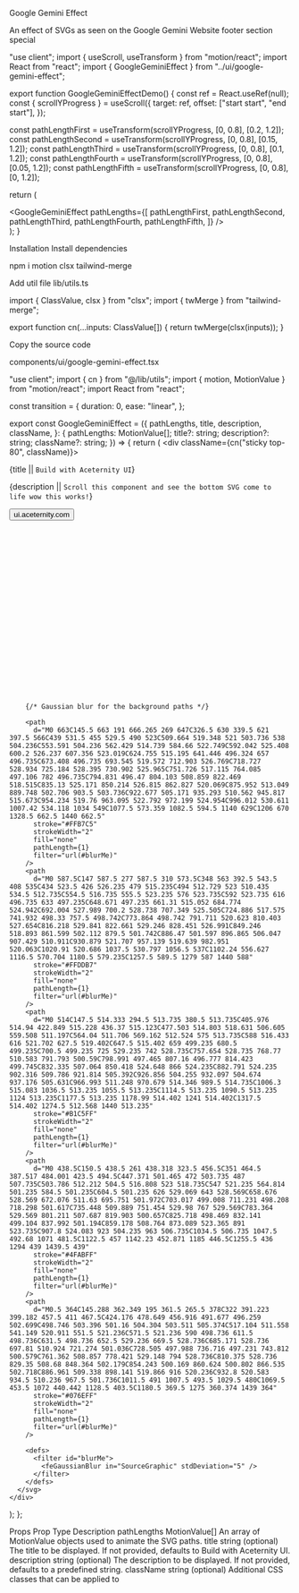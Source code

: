 Google Gemini Effect

An effect of SVGs as seen on the Google Gemini Website
footer
section
special

"use client";
import { useScroll, useTransform } from "motion/react";
import React from "react";
import { GoogleGeminiEffect } from "../ui/google-gemini-effect";
 
export function GoogleGeminiEffectDemo() {
  const ref = React.useRef(null);
  const { scrollYProgress } = useScroll({
    target: ref,
    offset: ["start start", "end start"],
  });
 
  const pathLengthFirst = useTransform(scrollYProgress, [0, 0.8], [0.2, 1.2]);
  const pathLengthSecond = useTransform(scrollYProgress, [0, 0.8], [0.15, 1.2]);
  const pathLengthThird = useTransform(scrollYProgress, [0, 0.8], [0.1, 1.2]);
  const pathLengthFourth = useTransform(scrollYProgress, [0, 0.8], [0.05, 1.2]);
  const pathLengthFifth = useTransform(scrollYProgress, [0, 0.8], [0, 1.2]);
 
  return (
    <div
      className="h-[400vh] bg-black w-full dark:border dark:border-white/[0.1] rounded-md relative pt-40 overflow-clip"
      ref={ref}
    >
      <GoogleGeminiEffect
        pathLengths={[
          pathLengthFirst,
          pathLengthSecond,
          pathLengthThird,
          pathLengthFourth,
          pathLengthFifth,
        ]}
      />
    </div>
  );
}

Installation
Install dependencies

npm i motion clsx tailwind-merge

Add util file
lib/utils.ts

import { ClassValue, clsx } from "clsx";
import { twMerge } from "tailwind-merge";
 
export function cn(...inputs: ClassValue[]) {
  return twMerge(clsx(inputs));
}

Copy the source code

components/ui/google-gemini-effect.tsx

"use client";
import { cn } from "@/lib/utils";
import { motion, MotionValue } from "motion/react";
import React from "react";
 
const transition = {
  duration: 0,
  ease: "linear",
};
 
export const GoogleGeminiEffect = ({
  pathLengths,
  title,
  description,
  className,
}: {
  pathLengths: MotionValue[];
  title?: string;
  description?: string;
  className?: string;
}) => {
  return (
    <div className={cn("sticky top-80", className)}>
      <p className="text-lg md:text-7xl font-normal pb-4 text-center bg-clip-text text-transparent bg-gradient-to-b from-neutral-100 to-neutral-300">
        {title || `Build with Aceternity UI`}
      </p>
      <p className="text-xs md:text-xl font-normal text-center text-neutral-400 mt-4 max-w-lg mx-auto">
        {description ||
          `Scroll this component and see the bottom SVG come to life wow this
        works!`}
      </p>
      <div className="w-full h-[890px] -top-60 md:-top-40  flex items-center justify-center bg-red-transparent absolute ">
        <button className="font-bold bg-white rounded-full md:px-4 md:py-2 px-2 py-1 md:mt-24 mt-8 z-30 md:text-base text-black text-xs  w-fit mx-auto ">
          ui.aceternity.com
        </button>
      </div>
      <svg
        width="1440"
        height="890"
        viewBox="0 0 1440 890"
        xmlns="http://www.w3.org/2000/svg"
        className=" absolute -top-60  md:-top-40 w-full"
      >
        <motion.path
          d="M0 663C145.5 663 191 666.265 269 647C326.5 630 339.5 621 397.5 566C439 531.5 455 529.5 490 523C509.664 519.348 521 503.736 538 504.236C553.591 504.236 562.429 514.739 584.66 522.749C592.042 525.408 600.2 526.237 607.356 523.019C624.755 515.195 641.446 496.324 657 496.735C673.408 496.735 693.545 519.572 712.903 526.769C718.727 528.934 725.184 528.395 730.902 525.965C751.726 517.115 764.085 497.106 782 496.735C794.831 496.47 804.103 508.859 822.469 518.515C835.13 525.171 850.214 526.815 862.827 520.069C875.952 513.049 889.748 502.706 903.5 503.736C922.677 505.171 935.293 510.562 945.817 515.673C954.234 519.76 963.095 522.792 972.199 524.954C996.012 530.611 1007.42 534.118 1034 549C1077.5 573.359 1082.5 594.5 1140 629C1206 670 1328.5 662.5 1440 662.5"
          stroke="#FFB7C5"
          strokeWidth="2"
          fill="none"
          initial={{
            pathLength: 0,
          }}
          style={{
            pathLength: pathLengths[0],
          }}
          transition={transition}
        />
        <motion.path
          d="M0 587.5C147 587.5 277 587.5 310 573.5C348 563 392.5 543.5 408 535C434 523.5 426 526.235 479 515.235C494 512.729 523 510.435 534.5 512.735C554.5 516.735 555.5 523.235 576 523.735C592 523.735 616 496.735 633 497.235C648.671 497.235 661.31 515.052 684.774 524.942C692.004 527.989 700.2 528.738 707.349 525.505C724.886 517.575 741.932 498.33 757.5 498.742C773.864 498.742 791.711 520.623 810.403 527.654C816.218 529.841 822.661 529.246 828.451 526.991C849.246 518.893 861.599 502.112 879.5 501.742C886.47 501.597 896.865 506.047 907.429 510.911C930.879 521.707 957.139 519.639 982.951 520.063C1020.91 520.686 1037.5 530.797 1056.5 537C1102.24 556.627 1116.5 570.704 1180.5 579.235C1257.5 589.5 1279 587 1440 588"
          stroke="#FFDDB7"
          strokeWidth="2"
          fill="none"
          initial={{
            pathLength: 0,
          }}
          style={{
            pathLength: pathLengths[1],
          }}
          transition={transition}
        />
        <motion.path
          d="M0 514C147.5 514.333 294.5 513.735 380.5 513.735C405.976 514.94 422.849 515.228 436.37 515.123C477.503 514.803 518.631 506.605 559.508 511.197C564.04 511.706 569.162 512.524 575 513.735C588 516.433 616 521.702 627.5 519.402C647.5 515.402 659 499.235 680.5 499.235C700.5 499.235 725 529.235 742 528.735C757.654 528.735 768.77 510.583 791.793 500.59C798.991 497.465 807.16 496.777 814.423 499.745C832.335 507.064 850.418 524.648 866 524.235C882.791 524.235 902.316 509.786 921.814 505.392C926.856 504.255 932.097 504.674 937.176 505.631C966.993 511.248 970.679 514.346 989.5 514.735C1006.3 515.083 1036.5 513.235 1055.5 513.235C1114.5 513.235 1090.5 513.235 1124 513.235C1177.5 513.235 1178.99 514.402 1241 514.402C1317.5 514.402 1274.5 512.568 1440 513.235"
          stroke="#B1C5FF"
          strokeWidth="2"
          fill="none"
          initial={{
            pathLength: 0,
          }}
          style={{
            pathLength: pathLengths[2],
          }}
          transition={transition}
        />
        <motion.path
          d="M0 438.5C150.5 438.5 261 438.318 323.5 456.5C351 464.5 387.517 484.001 423.5 494.5C447.371 501.465 472 503.735 487 507.735C503.786 512.212 504.5 516.808 523 518.735C547 521.235 564.814 501.235 584.5 501.235C604.5 501.235 626 529.069 643 528.569C658.676 528.569 672.076 511.63 695.751 501.972C703.017 499.008 711.231 498.208 718.298 501.617C735.448 509.889 751.454 529.98 767 529.569C783.364 529.569 801.211 507.687 819.903 500.657C825.718 498.469 832.141 499.104 837.992 501.194C859.178 508.764 873.089 523.365 891 523.735C907.8 524.083 923 504.235 963 506.735C1034.5 506.735 1047.5 492.68 1071 481.5C1122.5 457 1142.23 452.871 1185 446.5C1255.5 436 1294 439 1439.5 439"
          stroke="#4FABFF"
          strokeWidth="2"
          fill="none"
          initial={{
            pathLength: 0,
          }}
          style={{
            pathLength: pathLengths[3],
          }}
          transition={transition}
        />
        <motion.path
          d="M0.5 364C145.288 362.349 195 361.5 265.5 378C322 391.223 399.182 457.5 411 467.5C424.176 478.649 456.916 491.677 496.259 502.699C498.746 503.396 501.16 504.304 503.511 505.374C517.104 511.558 541.149 520.911 551.5 521.236C571.5 521.236 590 498.736 611.5 498.736C631.5 498.736 652.5 529.236 669.5 528.736C685.171 528.736 697.81 510.924 721.274 501.036C728.505 497.988 736.716 497.231 743.812 500.579C761.362 508.857 778.421 529.148 794 528.736C810.375 528.736 829.35 508.68 848.364 502.179C854.243 500.169 860.624 500.802 866.535 502.718C886.961 509.338 898.141 519.866 916 520.236C932.8 520.583 934.5 510.236 967.5 501.736C1011.5 491 1007.5 493.5 1029.5 480C1069.5 453.5 1072 440.442 1128.5 403.5C1180.5 369.5 1275 360.374 1439 364"
          stroke="#076EFF"
          strokeWidth="2"
          fill="none"
          initial={{
            pathLength: 0,
          }}
          style={{
            pathLength: pathLengths[4],
          }}
          transition={transition}
        />
 
        {/* Gaussian blur for the background paths */}
 
        <path
          d="M0 663C145.5 663 191 666.265 269 647C326.5 630 339.5 621 397.5 566C439 531.5 455 529.5 490 523C509.664 519.348 521 503.736 538 504.236C553.591 504.236 562.429 514.739 584.66 522.749C592.042 525.408 600.2 526.237 607.356 523.019C624.755 515.195 641.446 496.324 657 496.735C673.408 496.735 693.545 519.572 712.903 526.769C718.727 528.934 725.184 528.395 730.902 525.965C751.726 517.115 764.085 497.106 782 496.735C794.831 496.47 804.103 508.859 822.469 518.515C835.13 525.171 850.214 526.815 862.827 520.069C875.952 513.049 889.748 502.706 903.5 503.736C922.677 505.171 935.293 510.562 945.817 515.673C954.234 519.76 963.095 522.792 972.199 524.954C996.012 530.611 1007.42 534.118 1034 549C1077.5 573.359 1082.5 594.5 1140 629C1206 670 1328.5 662.5 1440 662.5"
          stroke="#FFB7C5"
          strokeWidth="2"
          fill="none"
          pathLength={1}
          filter="url(#blurMe)"
        />
        <path
          d="M0 587.5C147 587.5 277 587.5 310 573.5C348 563 392.5 543.5 408 535C434 523.5 426 526.235 479 515.235C494 512.729 523 510.435 534.5 512.735C554.5 516.735 555.5 523.235 576 523.735C592 523.735 616 496.735 633 497.235C648.671 497.235 661.31 515.052 684.774 524.942C692.004 527.989 700.2 528.738 707.349 525.505C724.886 517.575 741.932 498.33 757.5 498.742C773.864 498.742 791.711 520.623 810.403 527.654C816.218 529.841 822.661 529.246 828.451 526.991C849.246 518.893 861.599 502.112 879.5 501.742C886.47 501.597 896.865 506.047 907.429 510.911C930.879 521.707 957.139 519.639 982.951 520.063C1020.91 520.686 1037.5 530.797 1056.5 537C1102.24 556.627 1116.5 570.704 1180.5 579.235C1257.5 589.5 1279 587 1440 588"
          stroke="#FFDDB7"
          strokeWidth="2"
          fill="none"
          pathLength={1}
          filter="url(#blurMe)"
        />
        <path
          d="M0 514C147.5 514.333 294.5 513.735 380.5 513.735C405.976 514.94 422.849 515.228 436.37 515.123C477.503 514.803 518.631 506.605 559.508 511.197C564.04 511.706 569.162 512.524 575 513.735C588 516.433 616 521.702 627.5 519.402C647.5 515.402 659 499.235 680.5 499.235C700.5 499.235 725 529.235 742 528.735C757.654 528.735 768.77 510.583 791.793 500.59C798.991 497.465 807.16 496.777 814.423 499.745C832.335 507.064 850.418 524.648 866 524.235C882.791 524.235 902.316 509.786 921.814 505.392C926.856 504.255 932.097 504.674 937.176 505.631C966.993 511.248 970.679 514.346 989.5 514.735C1006.3 515.083 1036.5 513.235 1055.5 513.235C1114.5 513.235 1090.5 513.235 1124 513.235C1177.5 513.235 1178.99 514.402 1241 514.402C1317.5 514.402 1274.5 512.568 1440 513.235"
          stroke="#B1C5FF"
          strokeWidth="2"
          fill="none"
          pathLength={1}
          filter="url(#blurMe)"
        />
        <path
          d="M0 438.5C150.5 438.5 261 438.318 323.5 456.5C351 464.5 387.517 484.001 423.5 494.5C447.371 501.465 472 503.735 487 507.735C503.786 512.212 504.5 516.808 523 518.735C547 521.235 564.814 501.235 584.5 501.235C604.5 501.235 626 529.069 643 528.569C658.676 528.569 672.076 511.63 695.751 501.972C703.017 499.008 711.231 498.208 718.298 501.617C735.448 509.889 751.454 529.98 767 529.569C783.364 529.569 801.211 507.687 819.903 500.657C825.718 498.469 832.141 499.104 837.992 501.194C859.178 508.764 873.089 523.365 891 523.735C907.8 524.083 923 504.235 963 506.735C1034.5 506.735 1047.5 492.68 1071 481.5C1122.5 457 1142.23 452.871 1185 446.5C1255.5 436 1294 439 1439.5 439"
          stroke="#4FABFF"
          strokeWidth="2"
          fill="none"
          pathLength={1}
          filter="url(#blurMe)"
        />
        <path
          d="M0.5 364C145.288 362.349 195 361.5 265.5 378C322 391.223 399.182 457.5 411 467.5C424.176 478.649 456.916 491.677 496.259 502.699C498.746 503.396 501.16 504.304 503.511 505.374C517.104 511.558 541.149 520.911 551.5 521.236C571.5 521.236 590 498.736 611.5 498.736C631.5 498.736 652.5 529.236 669.5 528.736C685.171 528.736 697.81 510.924 721.274 501.036C728.505 497.988 736.716 497.231 743.812 500.579C761.362 508.857 778.421 529.148 794 528.736C810.375 528.736 829.35 508.68 848.364 502.179C854.243 500.169 860.624 500.802 866.535 502.718C886.961 509.338 898.141 519.866 916 520.236C932.8 520.583 934.5 510.236 967.5 501.736C1011.5 491 1007.5 493.5 1029.5 480C1069.5 453.5 1072 440.442 1128.5 403.5C1180.5 369.5 1275 360.374 1439 364"
          stroke="#076EFF"
          strokeWidth="2"
          fill="none"
          pathLength={1}
          filter="url(#blurMe)"
        />
 
        <defs>
          <filter id="blurMe">
            <feGaussianBlur in="SourceGraphic" stdDeviation="5" />
          </filter>
        </defs>
      </svg>
    </div>
  );
};

Props
Prop	Type	Description
pathLengths	MotionValue[]	An array of MotionValue objects used to animate the SVG paths.
title	string (optional)	The title to be displayed. If not provided, defaults to Build with Aceternity UI.
description	string (optional)	The description to be displayed. If not provided, defaults to a predefined string.
className	string (optional)	Additional CSS classes that can be applied to 